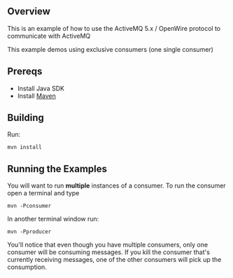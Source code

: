 ## Overview

This is an example of how to use the ActiveMQ 5.x / OpenWire protocol to communicate with ActiveMQ

This example demos using exclusive consumers (one single consumer)

## Prereqs

- Install Java SDK
- Install [Maven](http://maven.apache.org/download.html)

## Building

Run:

    mvn install

## Running the Examples

You will want to run **multiple** instances of a consumer. To run the consumer open a
terminal and type

    mvn -Pconsumer

In another terminal window run:

    mvn -Pproducer

You'll notice that even though you have multiple consumers, only one consumer will be consuming messages. If you
kill the consumer that's currently receiving messages, one of the other consumers will pick up the consumption.